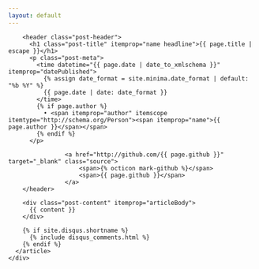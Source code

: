 ```yaml
---
layout: default
---
```

<div class="container post">
  <div class="row">
    <div class="col s12">
      <article class="post" itemscope itemtype="http://schema.org/BlogPosting">

        <header class="post-header">
          <h1 class="post-title" itemprop="name headline">{{ page.title | escape }}</h1>
          <p class="post-meta">
            <time datetime="{{ page.date | date_to_xmlschema }}" itemprop="datePublished">
              {% assign date_format = site.minima.date_format | default: "%b %Y" %}
              {{ page.date | date: date_format }}
            </time>
            {% if page.author %}
              • <span itemprop="author" itemscope itemtype="http://schema.org/Person"><span itemprop="name">{{ page.author }}</span></span>
            {% endif %}
          </p>

					<a href="http://github.com/{{ page.github }}" target="_blank" class="source">
						<span>{% octicon mark-github %}</span>
						<span>{{ page.github }}</span>
					</a>
        </header>

        <div class="post-content" itemprop="articleBody">
          {{ content }}
        </div>

        {% if site.disqus.shortname %}
          {% include disqus_comments.html %}
        {% endif %}
      </article>
    </div>
  </div>
</div>
